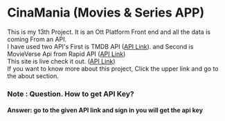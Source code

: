 <h1>CinaMania (Movies & Series APP)</h1>
This is my 13th Project. It is an Ott Platform Front end and all the data is coming From an API.
<br>
I have used two API's First is TMDB API (<a class="text-blue-900 underline" href="https://developer.themoviedb.org/docs/getting-started">API Link</a>). and Second is MovieVerse Api from Rapid API (<a class="text-blue-900 underline" href="https://rapidapi.com/Murad123/api/moviesverse1/">API Link</a>)
<br>
This site is live check it out. (<a class="text-blue-900 underline" href="https://cinamania.netlify.app">API Link</a>)
<br>
If you want to know more about this project, Click the upper link and go to the about section.
<br>

<h3>Note : Question. How to get API Key?</h3>
<h4>Answer: go to the given API link and sign in you will get the api key</h4>
